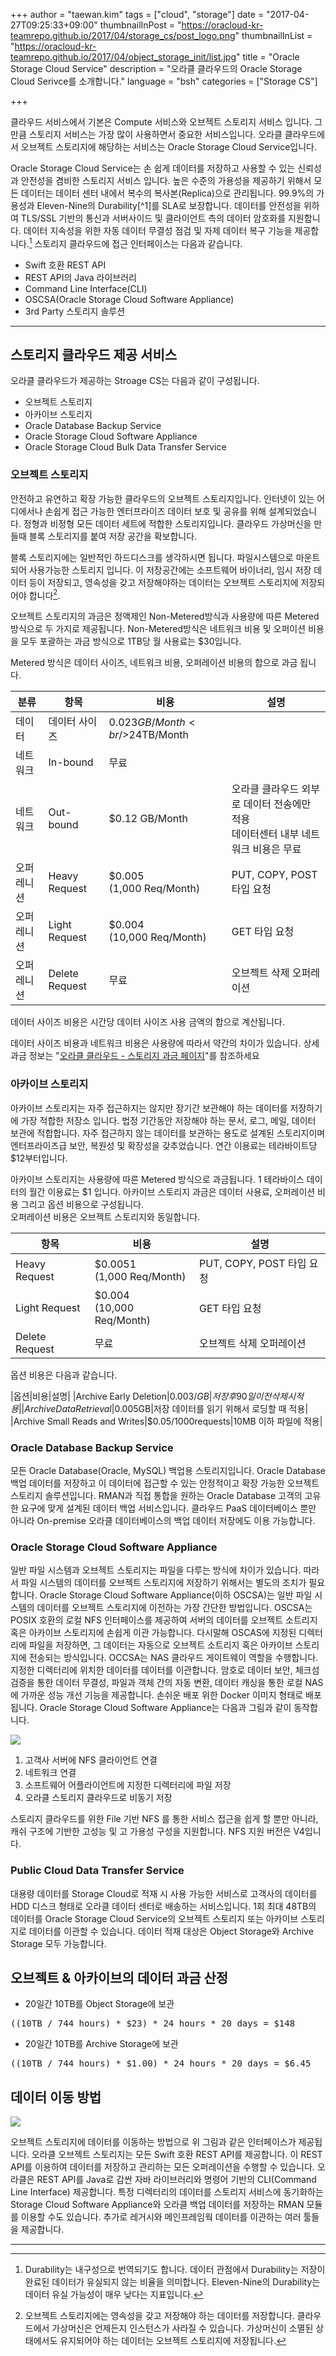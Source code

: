 +++
author = "taewan.kim"
tags = ["cloud", "storage"]
date = "2017-04-27T09:25:33+09:00"
thumbnailInPost = "https://oracloud-kr-teamrepo.github.io/2017/04/storage_cs/post_logo.png"
thumbnailInList = "https://oracloud-kr-teamrepo.github.io/2017/04/object_storage_init/list.jpg"
title = "Oracle Storage Cloud Service"
description = "오라클 클라우드의 Oracle Storage Cloud Serivce를 소개합니다."
language = "bsh"
categories = ["Storage CS"]

+++

클라우드 서비스에서 기본은 Compute 서비스와 오브젝트 스토리지 서비스 입니다.
그 만큼 스토리지 서비스는 가장 많이 사용하면서 중요한 서비스입니다.
오라클 클라우드에서 오브젝트 스토리지에 해당하는 서비스는 Oracle Storage Cloud Service입니다.

Oracle Storage Cloud Service는 손 쉽게 데이터를 저장하고 사용할 수 있는 신뢰성과 안전성을 겸비한 스토리지 서비스 입니다.
높은 수준의 가용성을 제공하기 위해서 모든 데이터는 데이터 센터 내에서 복수의 복사본(Replica)으로 관리됩니다.
99.9%의 가용성과 Eleven-Nine의 Durability[^1]를 SLA로 보장합니다.
데이터를 안전성을 위하여 TLS/SSL 기반의 통신과 서버사이드 및 클라이언트 측의 데이터 암호화를 지원합니다.
데이터 지속성을 위한 자동 데이터 무결성 점검 및 자제 데이터 복구 기능을 제공합니다.[^2]
스토리지 클라우드에 접근 인터페이스는 다음과 같습니다.

- Swift 호환 REST API
- REST API의 Java 라이브러리
- Command Line Interface(CLI)
- OSCSA(Oracle Storage Cloud Software Appliance)
- 3rd Party 스토리지 솔루션

[^2]: Durability는 내구성으로 번역되기도 합니다. 데이터 관점에서 Durability는 저장이 완료된 데이터가 유실되지 않는 비율을 의미합니다. Eleven-Nine의 Durability는 데이터 유실 가능성이 매우 낮다는 지표입니다.

----

## 스토리지 클라우드 제공 서비스

오라클 클라우드가 제공하는 Stroage CS는 다음과 같이 구성됩니다.

- 오브젝트 스토리지
- 아카이브 스토리지
- Oracle Database Backup Service
- Oracle Storage Cloud Software Appliance
- Oracle Storage Cloud Bulk Data Transfer Service

### 오브젝트 스토리지

안전하고 유연하고 확장 가능한 클라우드의 오브젝트 스토리지입니다. 인터넷이 있는 어디에서나 손쉽게 접근 가능한 엔터프라이즈 데이터 보호 및 공유를 위해 설계되었습니다. 정형과 비정형 모든 데이터 세트에 적합한 스토리지입니다. 클라우드 가상머신을 만들때 블록 스토리지를 붙여 저장 공간을 확보합니다.

블록 스토리지에는 일반적인 하드디스크를 생각하시면 됩니다. 파일시스템으로 마운트되어 사용가능한 스토리지 입니다. 이 저장공간에는 소프트웨어 바이너리, 임시 저장 데이터 등이 저장되고, 영속성을 갖고 저장해야하는 데이터는 오브젝트 스토리지에 저장되어야 합니다[^3].

[^3]: 오브젝트 스토리지에는 영속성을 갖고 저장해야 하는 데이터를 저장합니다. 클라우드에서 가상머신은 언제든지 인스턴스가 사라질 수 있습니다. 가상머신이 소멸된 상태에서도 유지되어야 하는 데이터는 오브젝트 스토리지에 저장됩니다.

오브젝트 스토리지의 과금은 정액제인 Non-Metered방식과 사용량에 따른 Metered 방식으로 두 가지로 제공됩니다.
Non-Metered방식은 네트워크 비용 및 오퍼이션 비용을 모두 포괄하는 과금 방식으로 1TB당 월 사용료는 $30입니다.

Metered 방식은 데이터 사이즈, 네트워크 비용, 오퍼레이션 비용의 합으로 과금 됩니다.

|분류|항목|비용|설명|
|---|---|---|---|
|데이터|데이터 사이즈|$0.023 GB/Month<br/>$24TB/Month||
|네트워크|In-bound| 무료 |
|네트워크|Out-bound|$0.12 GB/Month| 오라클 클라우드 외부로 데이터 전송에만 적용<br/> 데이터센터 내부 네트워크 비용은 무료|
|오퍼레니션|Heavy Request|$0.005<br/>(1,000 Req/Month)| PUT, COPY, POST 타입 요청|
|오퍼레니션|Light Request|$0.004<br/>(10,000 Req/Month)| GET 타입 요청|
|오퍼레니션|Delete Request|무료| 오브젝트 삭제 오퍼레이션|

데이터 사이즈 비용은 시간당 데이터 사이즈 사용 금액의 합으로 계산됩니다.

데이터 사이즈 비용과 네트워크 비용은 사용량에 따라서 약간의 차이가 있습니다.
상세 과금 정보는 "[오라클 클라우드 - 스토리지 과금 페이지](https://cloud.oracle.com/en_US/storage/pricing)"를 참조하세요

### 아카이브 스토리지

아카이브 스토리지는 자주 접근하지는 않지만 장기간 보관해야 하는 데이터를 저장하기에 가장 적합한 저장소 입니다. 법정 기간동안 저장해야 하는 문서, 로그, 메일, 데이터 보관에 적합합니다. 자주 접근하지 않는 데이터를 보관하는 용도로 설계된 스토리지이며 엔터프라이즈급 보안, 복원성 및 확장성을 갖추었습니다. 연간 이용료는 테라바이트당 $12부터입니다.

아카이브 스토리지는 사용량에 따른 Metered 방식으로 과금됩니다. 1 테라바이스 데이터의 월간 이용료는 $1 입니다.
아카이브 스토리지 과금은 데이터 사용료, 오퍼레이션 비용 그리고 옵션 비용으로 구성됩니다.  
오퍼레이션 비용은 오브젝트 스토리지와 동일합니다.

|항목|비용|설명|
|---|---|---|
|Heavy Request|$0.0051<br/>(1,000 Req/Month)| PUT, COPY, POST 타입 요청|
|Light Request|$0.004<br/>(10,000 Req/Month)| GET 타입 요청|
|Delete Request|무료| 오브젝트 삭제 오퍼레이션|

옵션 비용은 다음과 같습니다.

|옵션|비용|설명|
|Archive Early Deletion|$0.003/GB|저장후 90일 이전 삭제 시 적용|
|Archive Data Retrieval|$0.005GB|저장 데이터를 읽기 위해서 로딩할 때 적용|
|Archive Small Reads and Writes|$0.05/1000requests|10MB 이하 파일에 적용|

### Oracle Database Backup Service

모든 Oracle Database(Oracle, MySQL) 백업용 스토리지입니다. Oracle Database 백업 데이터를 저장하고 이 데이터에 접근할 수 있는 안정적이고 확장 가능한 오브젝트 스토리지 솔루션입니다. RMAN과 직접 통합을 원하는 Oracle Database 고객의 고유한 요구에 맞게 설계된 데이터 백업 서비스입니다. 클라우드 PaaS 데이터베이스 뿐만 아니라 On-premise 오라클 데이터베이스의 백업 데이터 저장에도 이용 가능합니다.

### Oracle Storage Cloud Software Appliance

일반 파일 시스템과 오브젝트 스토리지는 파일을 다루는 방식에 차이가 있습니다.
따라서 파일 시스템의 데이터를 오브젝트 스토리지에 저장하기 위해서는 별도의 조치가 필요합니다.
Oracle Storage Cloud Software Appliance(이하 OSCSA)는 일반 파일 시스템의 데이터를 오브젝트 스토리지에 이전하는 가장 간단한 방법입니다.
OSCSA는 POSIX 호환의 로컬 NFS 인터페이스를 제공하여 서버의 데이터를 오브젝트 소트리지 혹은 아카이브 스토리지에 손쉽게 이관 가능합니다.
다시말해 OSCAS에 지정된 디렉터리에 파일을 저장하면, 그 데이터는 자동으로 오브젝트 소트리지 혹은 아카이브 스토리지에 전송되는 방식입니다.
OCCSA는 NAS 클라우드 게이트웨이 역할을 수행합니다. 지정한 디렉터리에 위치한 데이터를  데이터를 이관합니다. 암호로 데이터 보안, 체크섬 검증을 통한 데이터 무결성, 파일과 객체 간의 자동 변환, 데이터 캐싱을 통한 로컬 NAS에 가까운 성능 개선 기능을 제공합니다. 손쉬운 배포 위한 Docker 이미지 형태로 배포됩니다. Oracle Storage Cloud Software Appliance는 다음과 그림과 같이 동작합니다.

![](https://oracloud-kr-teamrepo.github.io/2017/04/storage_cs/oscsa.jpg)

1. 고객사 서버에 NFS 클라이언트 연결
1. 네트워크 연결
1. 소프트웨어 어플라이언트에 지정한 디렉터리에 파일 저장
1. 오라클 스토리지 클라우드로 비동기 저장

스토리지 클라우드를 위한 File 기반 NFS 를 통한 서비스 접근을 쉽게 할 뿐만 아니라,
캐쉬 구조에 기반한 고성능 및 고 가용성 구성을 지원합니다. NFS 지원 버전은 V4입니다.

### Public Cloud Data Transfer Service

대용량 데이터를 Storage Cloud로 적재 시 사용 가능한 서비스로 고객사의 데이터를 HDD 디스크 형태로 오라클 데이터 센터로 배송하는 서비스입니다. 1회 최대 48TB의 데이터를 Oracle Storage Cloud Service의 오브젝트 스토리지 또는 아카이브 스토리지로 데이터를 이관할 수 있습니다. 데이터 적재 대상은 Object Storage와 Archive Storage 모두 가능합니다.

## 오브젝트 & 아카이브의 데이터 과금 산정

- 20일간 10TB를 Object Storage에 보관

<pre class="prettyprint">
((10TB / 744 hours) * $23) * 24 hours * 20 days = $148
</pre>

- 20일간 10TB를 Archive Storage에 보관

<pre class="prettyprint">
((10TB / 744 hours) * $1.00) * 24 hours * 20 days = $6.45
</pre>


## 데이터 이동 방법

![](https://oracloud-kr-teamrepo.github.io/2017/04/storage_cs/storage_interface.jpg)

오브젝트 스토리지에 데이터를 이동하는 방법으로 위 그림과 같은 인터페이스가 제공됩니다.
오라클 오브젝트 스토리지는 모든 Swift 호환 REST API를 제공합니다. 이 REST API를 이용하여 데이터를 저장하고 관리하는 모든 오퍼레이션을 수행할 수 있습니다.
오라클은 REST API를 Java로 감싼 자바 라이브러리와 명령어 기반의 CLI(Command Line Interface) 제공합니다.
특정 디렉터리의 데이터를 스토리지 서비스에 동기화하는 Storage Cloud Software Appliance와 오라클 백업 데이터를 저장하는 RMAN 모듈를 이용할 수도 있습니다.
추가로 레거시와 메인프레임웍 데이터를 이관하는 여러 툴들을 제공합니다.

----
